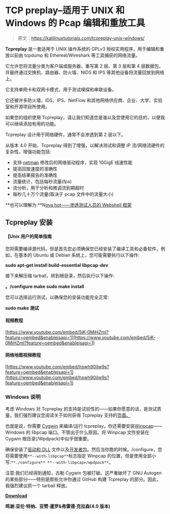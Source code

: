 # TCP preplay–适用于 UNIX 和 Windows 的 Pcap 编辑和重放工具

> 原文：<https://kalilinuxtutorials.com/tcpreplay-unix-windows/>

**Tcpreplay** 是一套适用于 UNIX 操作系统的 GPLv3 授权实用程序，用于编辑和重放以前由 tcpdump 和 Ethereal/Wireshark 等工具捕获的网络流量。

它允许您将流量分类为客户端或服务器，重写第 2 层、第 3 层和第 4 层数据包，并最终通过交换机、路由器、防火墙、NIDS 和 IPS 等其他设备将流量回放到网络上。

它支持单网卡和双网卡模式，用于测试嗅探和串联设备。

它还被许多防火墙、IDS、IPS、NetFlow 和其他网络供应商、企业、大学、实验室和开源项目所使用。

如果您的组织使用 Tcpreplay，请让我们知道您是谁以及您使用它的目的，以便我可以继续添加有用的功能。

Tcpreplay 设计用于网络硬件，通常不会渗透到第 2 层以下。

从版本 4.0 开始，Tcpreplay 得到了增强，以解决测试和调整 IP 流/网络流硬件的复杂性。增强功能包括:

*   支持 [netmap](http://info.iet.unipi.it/~luigi/netmap/) 修改后的网络驱动程序，实现 10GigE 线速性能
*   提高回放速度的准确性
*   提高结果报告的准确性
*   流量统计，包括每秒流量(fps)
*   流分析，用于分析和微调流到期超时
*   每秒几十万个流量(取决于 pcap 文件中的流量大小)

**也可以理解为:**N[ova hot——渗透测试人员的 Webshell 框架](https://kalilinuxtutorials.com/novahot-penetration-testers/)

## Tcpreplay 安装

#### 【Unix 用户的简单指南

您将需要编译源代码，但是首先您必须确保您已经安装了编译工具和必备软件。例如，在基本的 Ubuntu 或 Debian 系统上，您可能需要执行以下操作:

**sudo apt-get install build-essential libpcap-dev**

接下来解压缩 tarball，转到根目录，然后执行以下操作:

**。/configure
make
sudo make install**

您可以选择运行测试，以确保您的安装功能完全正常:

**sudo make 测试**

#### **视频教程**

[https://www.youtube.com/embed/5iK-0MiHZmI?feature=oembed&enablejsapi=1](https://www.youtube.com/embed/5iK-0MiHZmI?feature=oembed&enablejsapi=1)

#### **网络地图视频教程**

[https://www.youtube.com/embed/hswh90iIw9s?feature=oembed&enablejsapi=1](https://www.youtube.com/embed/hswh90iIw9s?feature=oembed&enablejsapi=1)

### Windows 说明

考虑 Windows 对 Tcpreplay 的支持是试验性的——如果你愿意的话，是测试质量。我们强烈建议您阅读关于如何获得 Tcpreplay 支持的[页面。](http://tcpreplay.appneta.com/wiki/support.html)

也就是说，你需要 [Cygwin](http://www.cygwin.com/) 来编译/运行 tcpreplay。你还需要安装[Winpcap](http://www.winpcap.org)——Windows 的 libpcap 端口。不管出于什么原因，将 Winpcap 文件安装在 Cygwin 根目录(/Wpdpack)中似乎很重要。

确保安装了[驱动和 DLL](http://www.winpcap.org/install/default.htm) 文件以及[开发者包](http://www.winpcap.org/devel.htm)。然后当你跑的时候。/configure，您将需要使用`**--with-libpcap**`标志指定 Winpcap 的位置，但是使用全部小写:`**./configure** **--with-libpcap=/wpdpack**`。

注意:我们已经得到通知，古勒 Cygwin 包被打破。这严重破坏了 GNU Autogen 的某些部分——特别是那些允许你通过 GitHub 构建 Tcpreplay 的部分。因此，我强烈建议抓一个 tarball 释放。

[**Download**](https://github.com/appneta/tcpreplay)

**鸣谢:亚伦·特纳、亚赞·暹罗&弗雷德·克拉森(4.0 版本)**